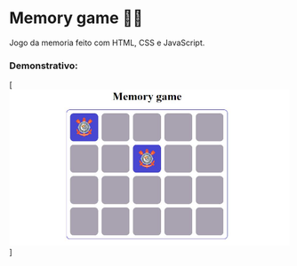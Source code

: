 # Memory game 👨‍💻

Jogo da memoria feito com HTML, CSS e JavaScript. 

### Demonstrativo: 
[![Jogo foo](assets/jogo%20foto.JPG)]